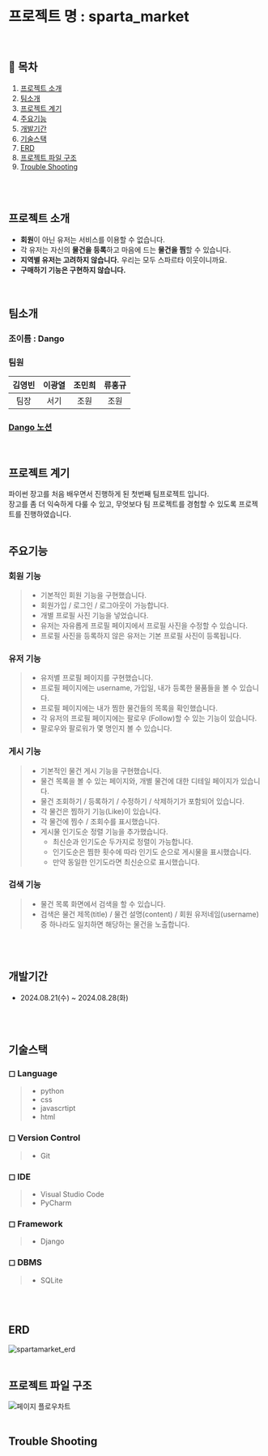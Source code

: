 # 프로젝트 명 : sparta_market
<br>


## 📖 목차
1. [프로젝트 소개](#프로젝트-소개)
2. [팀소개](#팀소개)
3. [프로젝트 계기](#프로젝트-계기)
4. [주요기능](#주요기능)
5. [개발기간](#개발기간)
6. [기술스택](#기술스택)
7. [ERD](#ERD)
8. [프로젝트 파일 구조](#프로젝트-파일-구조)
9. [Trouble Shooting](#trouble-shooting)

<br>
<br>

## 프로젝트 소개
- **회원**이 아닌 유저는 서비스를 이용할 수 없습니다.
- 각 유저는 자신의 **물건을 등록**하고 마음에 드는 **물건을 찜**할 수 있습니다.
- **지역별 유저는 고려하지 않습니다.** 우리는 모두 스파르타 이웃이니까요.
- **구매하기 기능은 구현하지 않습니다.**
<br>


## 팀소개
### 조이름 : Dango
### 팀원 
|김영빈|이광열|조민희|류홍규|
|:---:|:---:|:---:|:---:|
|팀장|서기|조원|조원|
### [Dango 노션](https://www.notion.so/teamsparta/3473d4ce9d3142ac815c5c989c97545c)

<br>


## 프로젝트 계기

파이썬 장고를 처음 배우면서 진행하게 된 첫번째 팀프로젝트 입니다. <br>
장고를 좀 더 익숙하게 다룰 수 있고, 무엇보다 팀 프로젝트를 경험할 수 있도록 프로젝트를 진행하였습니다.
<br>
<br>


## 주요기능
### 회원 기능

> * 기본적인 회원 기능을 구현했습니다.
> * 회원가입 / 로그인 / 로그아웃이 가능합니다.
> * 개별 프로필 사진 기능을 넣었습니다.
> * 유저는 자유롭게 프로필 페이지에서 프로필 사진을 수정할 수 있습니다.
> * 프로필 사진을 등록하지 않은 유저는 기본 프로필 사진이 등록됩니다.


### 유저 기능

> * 유저별 프로필 페이지를 구현했습니다.
> * 프로필 페이지에는 username, 가입일, 내가 등록한 물품들을 볼 수 있습니다.
> * 프로필 페이지에는 내가 찜한 물건들의 목록을 확인했습니다.
> * 각 유저의 프로필 페이지에는 팔로우 (Follow)할 수 있는 기능이 있습니다.
> * 팔로우와 팔로워가 몇 명인지 볼 수 있습니다.


### 게시 기능

> * 기본적인 물건 게시 기능을 구현했습니다.
> * 물건 목록을 볼 수 있는 페이지와, 개별 물건에 대한 디테일 페이지가 있습니다.
> * 물건 조회하기 / 등록하기 / 수정하기 / 삭제하기가 포함되어 있습니다.
> * 각 물건은 찜하기 기능(Like)이 있습니다.
> * 각 물건에 찜수 / 조회수를 표시했습니다.
> * 게시물 인기도순 정렬 기능을 추가했습니다.
>   - 최신순과 인기도순 두가지로 정렬이 가능합니다.
>   - 인기도순은 찜한 횟수에 따라 인기도 순으로 게시물을 표시했습니다.
>   - 만약 동일한 인기도라면 최신순으로 표시했습니다.


### 검색 기능

> * 물건 목록 화면에서 검색을 할 수 있습니다.
> * 검색은 물건 제목(title) / 물건 설명(content) / 회원 유저네임(username) 중 하나라도 일치하면 해당하는 물건을 노출합니다.
<br>
<br>


## 개발기간
- 2024.08.21(수) ~ 2024.08.28(화)
<br>
<br>


## 기술스택
### ◻ Language
> * python
> * css
> * javascrtipt
> * html
### ◻ Version Control
> * Git
### ◻ IDE
> * Visual Studio Code
> * PyCharm
### ◻ Framework
> * Django
### ◻ DBMS
> * SQLite
<br>
<br>


## ERD
![spartamarket_erd](https://github.com/user-attachments/assets/81d53f4e-e40a-4054-8d69-1919a15efa00)
<br>
<br>


## 프로젝트 파일 구조
![페이지 플로우차트](https://github.com/user-attachments/assets/681dcb45-e1bc-43e9-ac99-1c9a5b7e07e8)
<br>
<br>


## Trouble Shooting

